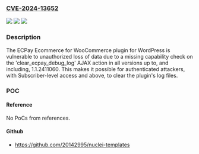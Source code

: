 ### [CVE-2024-13652](https://cve.mitre.org/cgi-bin/cvename.cgi?name=CVE-2024-13652)
![](https://img.shields.io/static/v1?label=Product&message=ECPay%20Ecommerce%20for%20WooCommerce&color=blue)
![](https://img.shields.io/static/v1?label=Version&message=*%3C%3D%201.1.2411060%20&color=brighgreen)
![](https://img.shields.io/static/v1?label=Vulnerability&message=CWE-862%20Missing%20Authorization&color=brighgreen)

### Description

The ECPay Ecommerce for WooCommerce plugin for WordPress is vulnerable to unauthorized loss of data due to a missing capability check on the 'clear_ecpay_debug_log' AJAX action in all versions up to, and including, 1.1.2411060. This makes it possible for authenticated attackers, with Subscriber-level access and above, to clear the plugin's log files.

### POC

#### Reference
No PoCs from references.

#### Github
- https://github.com/20142995/nuclei-templates

